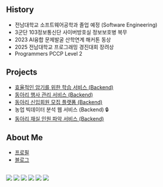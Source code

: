 ## History
- 전남대학교 소프트웨어공학과 졸업 예정 (Software Engineering)
- 3군단 103정보통신단 사이버방호실 정보보호병 복무
- 2023 AI융합 문제발굴 산학연계 해커톤 동상
- 2025 전남대학교 프로그래밍 경진대회 장려상
- Programmers PCCP Level 2


## Projects
- [효율적인 암기를 위한 학습 서비스 (Backend)](https://github.com/JNU-econovation/ReRe)
- [동아리 행사 관리 서비스 (Backend)](https://github.com/JNU-econovation/EEOS-BE)
- [동아리 신입회원 모집 플랫폼 (Backend)](https://github.com/JNU-econovation/econo-recruit)
- 농업 빅데이터 분석 웹 서비스 (Backend) 🔒
- [동아리 재실 인원 파악 서비스 (Backend)](https://github.com/JNU-econovation/Whoz-in-BE)

## About Me
- [프로필](https://rlajm1203.github.io/profile)
- [블로그](https://velog.io/@rlajm1203/posts)

<div align="left">
<br>
 <img src="https://img.shields.io/badge/Java-007396?style=flat-square&logo=java&logoColor=white">
<!--   <img src="https://img.shields.io/badge/Spring-6DB33F?style=flat-square&logo=spring&logoColor=white"/> -->
  <img src="https://img.shields.io/badge/SpringBoot-6DB33F?style=flat-square&logo=springboot&logoColor=white"/>
  <img src="https://img.shields.io/badge/Python-3776AB?style=flat-square&logo=python&logoColor=white"/>
  <img src="https://img.shields.io/badge/Ubuntu-E95420?style=flat-square&logo=ubuntu&logoColor=white"/>
  <img src="https://img.shields.io/badge/JavaScript-F7DF1E?style=flat-square&logo=javascript&logoColor=black"/>
  <img src="https://img.shields.io/badge/React-61DAFB?style=flat-square&logo=react&logoColor=black">
  
</div>
